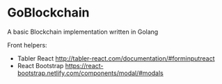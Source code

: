 # GoBlockchain
A basic Blockchain implementation written in Golang

Front helpers:
- Tabler React http://tabler-react.com/documentation/#forminputreact
- React Bootstrap https://react-bootstrap.netlify.com/components/modal/#modals